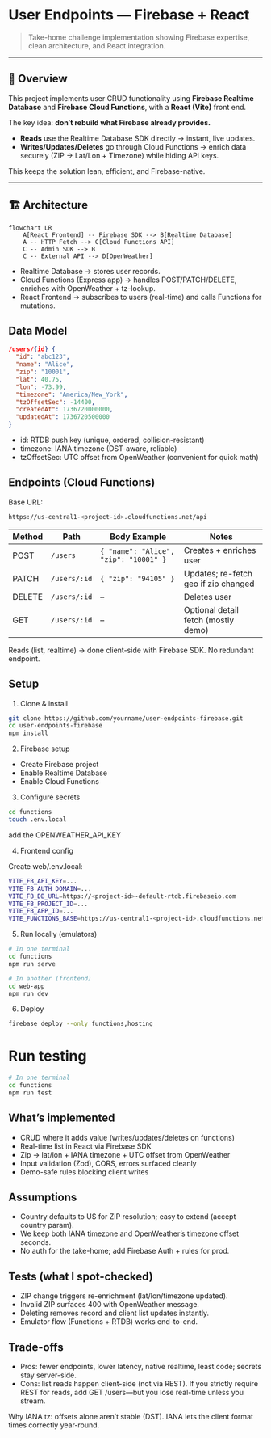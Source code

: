 # User Endpoints — Firebase + React

> Take-home challenge implementation showing Firebase expertise, clean architecture, and React integration.

---

## 📌 Overview

This project implements user CRUD functionality using **Firebase Realtime Database** and **Firebase Cloud Functions**, with a **React (Vite)** front end.  

The key idea: **don’t rebuild what Firebase already provides.**

- **Reads** use the Realtime Database SDK directly → instant, live updates.
- **Writes/Updates/Deletes** go through Cloud Functions → enrich data securely (ZIP → Lat/Lon + Timezone) while hiding API keys.

This keeps the solution lean, efficient, and Firebase-native.

---

## 🏗️ Architecture

```mermaid
flowchart LR
    A[React Frontend] -- Firebase SDK --> B[Realtime Database]
    A -- HTTP Fetch --> C[Cloud Functions API]
    C -- Admin SDK --> B
    C -- External API --> D[OpenWeather]
```

- Realtime Database → stores user records.
- Cloud Functions (Express app) → handles POST/PATCH/DELETE, enriches with OpenWeather + tz-lookup.
- React Frontend → subscribes to users (real-time) and calls Functions for mutations.

## Data Model

```json
/users/{id} {
  "id": "abc123",
  "name": "Alice",
  "zip": "10001",
  "lat": 40.75,
  "lon": -73.99,
  "timezone": "America/New_York",
  "tzOffsetSec": -14400,
  "createdAt": 1736720000000,
  "updatedAt": 1736720500000
}

```

- id: RTDB push key (unique, ordered, collision-resistant)
- timezone: IANA timezone (DST-aware, reliable)
- tzOffsetSec: UTC offset from OpenWeather (convenient for quick math)

## Endpoints (Cloud Functions)

Base URL:

```bash
https://us-central1-<project-id>.cloudfunctions.net/api
```

| Method | Path         | Body Example                          | Notes                                |
| ------ | ------------ | ------------------------------------- | ------------------------------------ |
| POST   | `/users`     | `{ "name": "Alice", "zip": "10001" }` | Creates + enriches user              |
| PATCH  | `/users/:id` | `{ "zip": "94105" }`                  | Updates; re-fetch geo if zip changed |
| DELETE | `/users/:id` | –                                     | Deletes user                         |
| GET    | `/users/:id` | –                                     | Optional detail fetch (mostly demo)  |

Reads (list, realtime) → done client-side with Firebase SDK. No redundant endpoint.

## Setup

1. Clone & install

```bash
git clone https://github.com/yourname/user-endpoints-firebase.git
cd user-endpoints-firebase
npm install
```

2. Firebase setup

- Create Firebase project
- Enable Realtime Database
- Enable Cloud Functions

3. Configure secrets

```bash
cd functions
touch .env.local
```

add the OPENWEATHER_API_KEY

4. Frontend config

Create web/.env.local:

```bash
VITE_FB_API_KEY=...
VITE_FB_AUTH_DOMAIN=...
VITE_FB_DB_URL=https://<project-id>-default-rtdb.firebaseio.com
VITE_FB_PROJECT_ID=...
VITE_FB_APP_ID=...
VITE_FUNCTIONS_BASE=https://us-central1-<project-id>.cloudfunctions.net/api
```

5. Run locally (emulators)

```bash
# In one terminal
cd functions
npm run serve
```

```bash
# In another (frontend)
cd web-app
npm run dev
```

6. Deploy

```bash
firebase deploy --only functions,hosting
```

# Run testing

```bash
# In one terminal
cd functions
npm run test
```


## What’s implemented

- CRUD where it adds value (writes/updates/deletes on functions)
- Real-time list in React via Firebase SDK
- Zip → lat/lon + IANA timezone + UTC offset from OpenWeather
- Input validation (Zod), CORS, errors surfaced cleanly
- Demo-safe rules blocking client writes

## Assumptions

- Country defaults to US for ZIP resolution; easy to extend (accept country param).
- We keep both IANA timezone and OpenWeather’s timezone offset seconds.
- No auth for the take-home; add Firebase Auth + rules for prod.

## Tests (what I spot-checked)

- ZIP change triggers re-enrichment (lat/lon/timezone updated).
- Invalid ZIP surfaces 400 with OpenWeather message.
- Deleting removes record and client list updates instantly.
- Emulator flow (Functions + RTDB) works end-to-end.

## Trade-offs

- Pros: fewer endpoints, lower latency, native realtime, least code; secrets stay server-side.
- Cons: list reads happen client-side (not via REST). If you strictly require REST for reads, add GET /users—but you lose real-time unless you stream.

Why IANA tz: offsets alone aren’t stable (DST). IANA lets the client format times correctly year-round.
